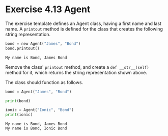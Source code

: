 # Exercise 4.13 Agent

The exercise template defines an Agent class, having a first name and last name. A `printout` method is defined for the class that creates the following string representation.

```python
bond = new Agent("James", "Bond")
bond.printout()
```

```plaintext
My name is Bond, James Bond
```

Remove the class' `printout` method, and create a `def __str__(self)` method for it, which returns the string representation shown above.

The class should function as follows.

```python
bond = Agent("James", "Bond")

print(bond)

ionic = Agent("Ionic", "Bond")
print(ionic)
```

```plaintext
My name is Bond, James Bond
My name is Bond, Ionic Bond
```
